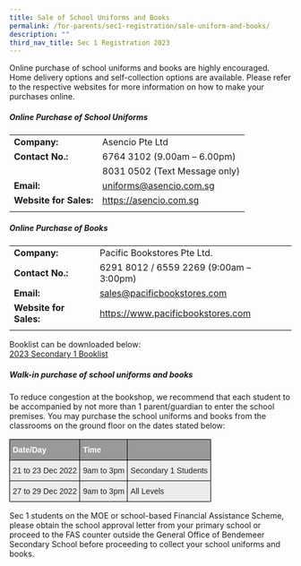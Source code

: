 ```yaml
---
title: Sale of School Uniforms and Books
permalink: /for-parents/sec1-registration/sale-uniform-and-books/
description: ""
third_nav_title: Sec 1 Registration 2023
---
```


Online purchase of school uniforms and books are highly encouraged.  Home delivery options and self-collection options are available. Please refer to the respective websites for more information on how to make your purchases online.

##### **Online Purchase of School Uniforms**


|  |  | 
| -------- | -------- | 
| **Company:**     | Asencio Pte Ltd     |
| **Contact No.:** | 6764 3102 (9.00am – 6.00pm) | 
|  | 8031 0502 (Text Message only) | 
|**Email:**   | uniforms@asencio.com.sg | 
| **Website for Sales:** | <a href="https://asencio.com.sg" target="_blank" >https://asencio.com.sg</a>  | 
|  |  |



##### **Online Purchase of Books**


|  |  | 
| -------- | -------- | 
| **Company:**     | Pacific Bookstores Pte Ltd.     |
| **Contact No.:** | 6291 8012 / 6559 2269 (9:00am – 3:00pm) | 
|**Email:**   | sales@pacificbookstores.com | 
| **Website for Sales:** | <a href="https://www.pacificbookstores.com" target="_blank" >https://www.pacificbookstores.com</a>   | 
|  |  |

Booklist can be downloaded below: 
<br>[2023 Secondary 1 Booklist](/files/Forparents/sec1reg-sec1booklistfor2023.pdf)


##### **Walk-in purchase of school uniforms and books**

To reduce congestion at the bookshop, we recommend that each student to be accompanied by not more than 1 parent/guardian to enter the school premises. You may purchase the school uniforms and books from the classrooms on the ground floor on the dates stated below:

<style type="text/css">
.tg  {border-collapse:collapse;border-spacing:0;}
.tg td{border-color:black;border-style:solid;border-width:1px;font-family:Arial, sans-serif;font-size:14px;
  overflow:hidden;padding:10px 5px;word-break:normal;}
.tg th{border-color:black;border-style:solid;border-width:1px;font-family:Arial, sans-serif;font-size:14px;
  font-weight:normal;overflow:hidden;padding:10px 5px;word-break:normal;}
.tg .tg-fxx4{background-color:#ECECEC;color:#222;text-align:left;vertical-align:middle}
.tg .tg-e6w6{background-color:#999;color:#FFF;font-weight:bold;text-align:left;vertical-align:middle}
</style>
<table class="tg">
<thead>
  <tr>
    <th class="tg-e6w6"><span style="color:#FFF;background-color:#999">Date/Day</span>   </th>
    <th class="tg-e6w6"><span style="color:#FFF;background-color:#999">Time</span></th>
    <th class="tg-e6w6"><span style="color:#FFF;background-color:#999"> </span></th>
  </tr>
</thead>
<tbody>
  <tr>
    <td class="tg-fxx4"><span style="color:#222">21 to 23 Dec 2022</span></td>
    <td class="tg-fxx4"><span style="color:#222">9am to 3pm</span></td>
    <td class="tg-fxx4"><span style="color:#222">Secondary 1 Students</span></td>
  </tr>
  <tr>
    <td class="tg-fxx4"><span style="color:#222">27 to 29 Dec 2022</span><br></td>
    <td class="tg-fxx4"><span style="color:#222">9am to 3pm</span></td>
    <td class="tg-fxx4"><span style="color:#222">All Levels</span></td>
  </tr>
</tbody>
</table>

Sec 1 students on the MOE or school-based Financial Assistance Scheme, please obtain the school approval letter from your primary school or proceed to the FAS counter outside the General Office of Bendemeer Secondary School before proceeding to collect your school uniforms and books.